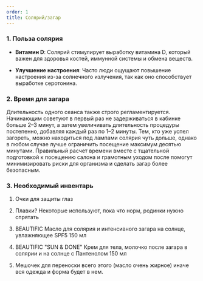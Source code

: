 ```yaml
---
order: 1
title: Солярий/загар
---
```


### 1\. **Польза солярия**

-  **Витамин D**: Солярий стимулирует выработку витамина D, который важен для здоровья костей, иммунной системы и обмена веществ.

-  **Улучшение настроения**: Часто люди ощущают повышение настроения из-за солнечного излучения, так как оно способствует выработке серотонина.

### 2\. Время для загара

Длительность одного сеанса также строго регламентируется. Начинающим советуют в первый раз не задерживаться в кабинке больше 2–3 минут, а затем увеличивать длительность процедуры постепенно, добавляя каждый раз по 1–2 минуты. Тем, кто уже успел загореть, можно находиться под лампами солярия чуть дольше, однако в любом случае лучше ограничить посещение максимум десятью минутами. Правильный расчет времени вместе с тщательной подготовкой к посещению салона и грамотным уходом после помогут минимизировать риски для организма и сделать загар более безопасным.

### 3\. Необходимый инвентарь

1. Очки для защиты глаз

2. Плавки? Некоторые используют, пока что норм, родинки нужно спрятать

3. BEAUTIFIC Масло для солярия и интенсивного загара на солнце, увлажняющее SPF5 150 мл

4. BEAUTIFIC "SUN & DONE" Крем для тела, молочко после загара в солярии и на солнце с Пантенолом 150 мл

5. Мешочек для переноски всего этого (масло очень жирное) иначе вся одежда и форма будет в нем.

 